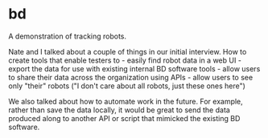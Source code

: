 # bd
A demonstration of tracking robots.

Nate and I talked about a couple of things in our initial interview.  How to create tools that enable testers to
    - easily find robot data in a web UI
    - export the data for use with existing internal BD software tools
    - allow users to share their data across the organization using APIs
    - allow users to see only "their" robots ("I don't care about all robots, just these ones here")

We also talked about how to automate work in the future.  For example, rather than save the data locally, it would be great to send the data produced along to another API or script that mimicked the existing BD software.
